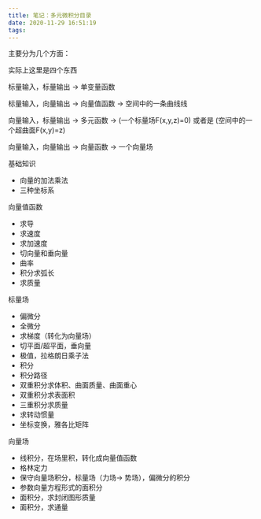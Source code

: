 ```yaml
---
title: 笔记：多元微积分目录
date: 2020-11-29 16:51:19
tags:
---
```


主要分为几个方面：

实际上这里是四个东西

标量输入，标量输出 -> 单变量函数

标量输入，向量输出 -> 向量值函数 -> 空间中的一条曲线线

向量输入，标量输出 -> 多元函数 -> (一个标量场F(x,y,z)=0) 或者是 (空间中的一个超曲面F(x,y)=z)

向量输入，向量输出 -> 向量函数 -> 一个向量场



基础知识

- 向量的加法乘法
- 三种坐标系

向量值函数

- 求导
- 求速度
- 求加速度
- 切向量和垂向量
- 曲率
- 积分求弧长
- 求质量

标量场

- 偏微分
- 全微分
- 求梯度（转化为向量场）
- 切平面/超平面，垂向量
- 极值，拉格朗日乘子法
- 积分
- 积分路径
- 双重积分求体积、曲面质量、曲面重心
- 双重积分求表面积
- 三重积分求质量
- 求转动惯量
- 坐标变换，雅各比矩阵

向量场

- 线积分，在场里积，转化成向量值函数
- 格林定力
- 保守向量场积分，标量场（力场-> 势场），偏微分的积分
- 参数向量方程形式的面积分
- 面积分，求封闭图形质量 
- 面积分，求通量